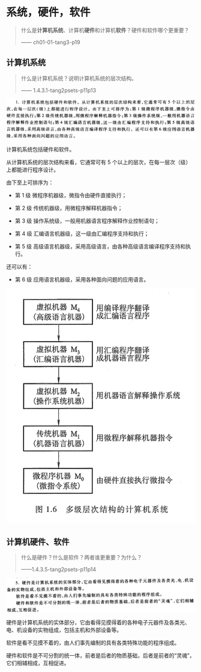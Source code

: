 
# 系统，硬件，软件

> 什么是**计算机系统**、计算机**硬件**和计算机**软件**？硬件和软件哪个更重要？
> 
> —— ch01-01-tang3-p19

## 计算机系统

> 什么是计算机系统？说明计算机系统的层次结构。
> 
> —— 1.4.3.1-tang2psets-p11p13

![](assets/1.4.3.1-tang2psets-p11p13.png)

计算机系统包括硬件和软件。

从计算机系统的层次结构来看，它通常可有 5 个以上的层次，在每一层次（级）上都能进行程序设计。

由下至上可排序为：

- 第 1 级 微程序机器级，微指令由硬件直接执行；
    
- 第 2 级 传统机器级，用微程序解释机器指令；
    
- 第 3 级 操作系统级，一般用机器语言程序解释作业控制语句；
    
- 第 4 级 汇编语言机器级，这一级由汇编程序支持和执行；
    
- 第 5 级 高级语言机器级，采用高级语言，由各种高级语言编译程序支持和执行。
    

还可以有：

- 第 6 级 应用语言机器级，采用各种面向问题的应用语言。

![](assets/pic1.6-多级层次结构的计算机系统-tang3-p7.png)
## 计算机硬件、软件

> 什么是硬件？什么是软件？两者谁更重要？为什么？
> 
> ——1.4.3.5-tang2psets-p11p14

![](assets/1.4.3.5-tang2psets-p11p14.png)

硬件是计算机系统的实体部分，它由看得见摸得着的各种电子元器件及各类光、电、机设备的实物组成，包括主机和外部设备等。

软件是看不见摸不着的，由人们事先编制的具有各类特殊功能的程序组成。

硬件和软件是不可分割的统一体，前者是后者的物质基础，后者是前者的“灵魂”，它们相辅相成，互相促进。
